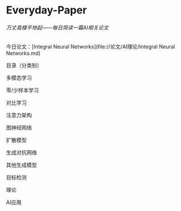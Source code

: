 # Everyday-Paper

###### 万丈高楼平地起——每日简读一篇AI相关论文

今日论文：[Integral Neural Networks](file://论文/AI理论/Integral Neural Networks.md)

  

目录（分类别）

多模态学习

零/少样本学习

对比学习

注意力架构

图神经网络

扩散模型

生成对抗网络

其他生成模型

目标检测

理论

AI应用